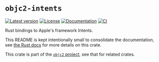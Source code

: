 # `objc2-intents`

[![Latest version](https://badgen.net/crates/v/objc2-intents)](https://crates.io/crates/objc2-intents)
[![License](https://badgen.net/badge/license/MIT/blue)](../LICENSE.txt)
[![Documentation](https://docs.rs/objc2-intents/badge.svg)](https://docs.rs/objc2-intents/)
[![CI](https://github.com/madsmtm/objc2/actions/workflows/ci.yml/badge.svg)](https://github.com/madsmtm/objc2/actions/workflows/ci.yml)

Rust bindings to Apple's framework Intents.

This README is kept intentionally small to consolidate the documentation, see
[the Rust docs](https://docs.rs/objc2-intents/) for more details on this crate.

This crate is part of the [`objc2` project](https://github.com/madsmtm/objc2),
see that for related crates.
